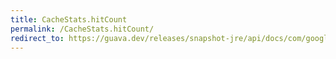 ```yaml
---
title: CacheStats.hitCount
permalink: /CacheStats.hitCount/
redirect_to: https://guava.dev/releases/snapshot-jre/api/docs/com/google/common/cache/CacheStats.html#hitCount--
---
```

